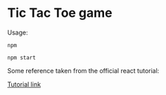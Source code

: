# Tic Tac Toe game

Usage:

`npm`

`npm start`

Some reference taken from the official react tutorial:

[Tutorial link](https://reactjs.org/tutorial/tutorial.html)

